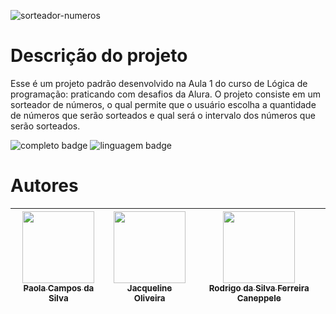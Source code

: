 ![sorteador-numeros](https://github.com/user-attachments/assets/90ca4527-e16c-4304-a2dc-99840bf0ef7e)

# Descrição do projeto
Esse é um projeto padrão desenvolvido na Aula 1 do curso de Lógica de programação: praticando com desafios da Alura. 
O projeto consiste em um sorteador de números, o qual permite que o usuário escolha a quantidade de números que serão sorteados e qual será o intervalo dos números que serão sorteados.

![completo badge](https://img.shields.io/badge/status-completo-darkgreen) ![linguagem badge](https://img.shields.io/badge/linguagem%20usada-JavaScript-orange)
# Autores

| [<img loading="lazy" src="https://avatars.githubusercontent.com/u/192245138?s=400&v=4" width=115><br><sub>Paola Campos da Silva</sub>](https://github.com/paolacampossilva) |  [<img loading="lazy" src="https://avatars.githubusercontent.com/u/66698429?v=4" width=115><br><sub>Jacqueline Oliveira</sub>](https://github.com/jacqueline-oliveira) |  [<img loading="lazy" src="https://avatars.githubusercontent.com/u/522931?v=4" width=115><br><sub>Rodrigo da Silva Ferreira Caneppele</sub>](https://github.com/rcaneppele) |
| :---: | :---: | :---: |
